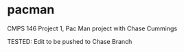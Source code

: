 pacman
======

CMPS 146 Project 1, Pac Man project with Chase Cummings 

TESTED: Edit to be pushed to Chase Branch
